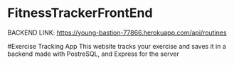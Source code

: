# FitnessTrackerFrontEnd
BACKEND LINK: https://young-bastion-77866.herokuapp.com/api/routines

#Exercise Tracking App
This website tracks your exercise and saves it in a backend made with PostreSQL, and Express for the server
